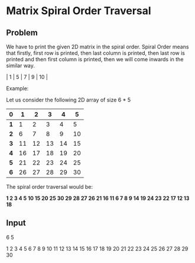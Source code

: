 # Matrix Spiral Order Traversal

## Problem

We have to print the given 2D matrix in the spiral order. Spiral Order means that firstly, first row is printed, then last column is printed, then last row is printed and then first column is printed, then we will come inwards in the similar way.

|  1 |  5 |  7 |  9 | 10 |

Example:  

Let us consider the following 2D array of size 6 * 5

|  0   |  1 |  2 |  3 |  4 |  5 |
|-----|----|----|----|----|----|
|   **1** |  1 |  2 |  3 |  4 |  5 |
|   **2** |  6 |  7 |  8 |  9 | 10 |
|   **3** | 11 | 12 | 13 | 14 | 15 |
|   **4** | 16 | 17 | 18 | 19 | 20 |
|   **5** | 21 | 22 | 23 | 24 | 25 |
|   **6** | 26 | 27 | 28 | 29 | 30 |


The spiral order traversal would be:

**1  2  3  4  5  10 15 20 25 30  29 28 27 26 21  16 11 6  7  8  9  14 19 24 23 22  17 12 13 18**

## Input

6 5

1 2 3 4 5
6 7 8 9 10
11 12 13 14 15
16 17 18 19 20
21 22 23 24 25
26 27 28 29 30
